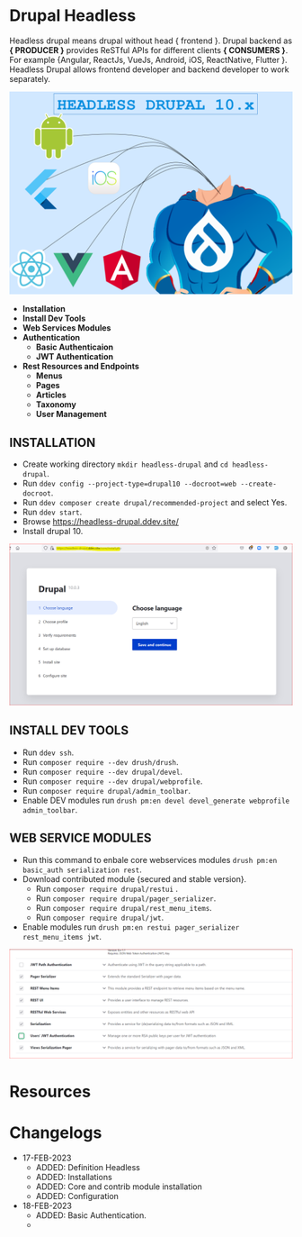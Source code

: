 # Drupal Headless
Headless drupal means drupal without head { frontend }. Drupal backend as **{ PRODUCER }** provides ReSTful APIs for different clients **{ CONSUMERS }**. For example {Angular, ReactJs, VueJs, Android, iOS, ReactNative, Flutter }. Headless Drupal allows frontend developer and backend developer to work separately.

![headless](https://github.com/arsibux/drupal-headless/blob/main/_drawio/img/headless.drawio.png)

- **Installation**
- **Install Dev Tools**
- **Web Services Modules**
- **Authentication**
  - **Basic Authenticaion**
  - **JWT Authentication**
- **Rest Resources and Endpoints**
  - **Menus**
  - **Pages**
  - **Articles**
  - **Taxonomy**
  - **User Management**

## INSTALLATION

- Create working directory `mkdir headless-drupal` and `cd headless-drupal`.
- Run `ddev config --project-type=drupal10 --docroot=web --create-docroot`.
- Run `ddev composer create drupal/recommended-project` and select Yes.
- Run `ddev start`.
- Browse https://headless-drupal.ddev.site/
- Install drupal 10.

![installation](https://github.com/arsibux/drupal-headless/blob/main/_data/assets/images/installation-1.PNG)

## INSTALL DEV TOOLS
- Run `ddev ssh`.
- Run `composer require --dev drush/drush`.
- Run `composer require --dev drupal/devel`.
- Run `composer require --dev drupal/webprofile`.
- Run `composer require drupal/admin_toolbar`.
- Enable DEV modules run `drush pm:en devel devel_generate webprofile admin_toolbar`.

## WEB SERVICE MODULES
- Run this command to enbale core webservices modules  `drush pm:en basic_auth serialization rest`.
- Download contributed module {secured and stable version}.
  - Run `composer require drupal/restui` .
  - Run `composer require drupal/pager_serializer`.
  - Run `composer require drupal/rest_menu_items`.
  - Run `composer require drupal/jwt`.
- Enable modules run `drush pm:en restui pager_serializer rest_menu_items jwt`.

![webservice](https://github.com/arsibux/drupal-headless/blob/main/_data/assets/images/webservices.PNG)


# Resources

# Changelogs
- 17-FEB-2023
  - ADDED: Definition Headless
  - ADDED: Installations
  - ADDED: Core and contrib module installation
  - ADDED: Configuration
- 18-FEB-2023
  - ADDED: Basic Authentication.
  -